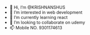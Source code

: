 - 👋 Hi, I’m @KRISHNANSHUS
- 👀 I’m interested in web development
- 🌱 I’m currently learning react
- 💞️ I’m looking to collaborate on udemy
- 📫 Mobile NO. 9301174613

<!---
KRISHNANSHUS/KRISHNANSHUS is a ✨ special ✨ repository because its `README.md` (this file) appears on your GitHub profile.
You can click the Preview link to take a look at your changes.
--->
